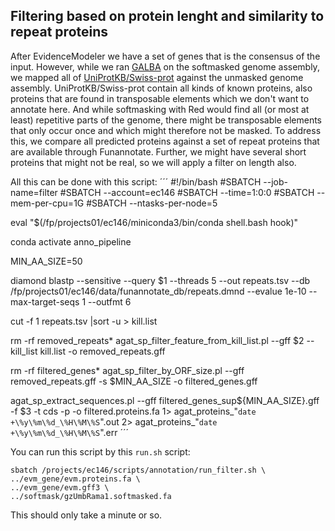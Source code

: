 ## Filtering based on protein lenght and similarity to repeat proteins

After EvidenceModeler we have a set of genes that is the consensus of the input. However, while we ran [GALBA](03_galba.md) on the softmasked genome assembly, we mapped all of [UniProtKB/Swiss-prot](02_miniprot.md) against the unmasked genome assembly. UniProtKB/Swiss-prot contain all kinds of known proteins, also proteins that are found in transposable elements which we don't want to annotate here. And while softmasking with Red would find all (or most at least) repetitive parts of the genome, there might be transposable elements that only occur once and which might therefore not be masked. To address this, we compare all predicted proteins against a set of repeat proteins that are available through Funannotate. Further, we might have several short proteins that might not be real, so we will apply a filter on length also.

All this can be done with this script:
´´´
#!/bin/bash
#SBATCH --job-name=filter
#SBATCH --account=ec146
#SBATCH --time=1:0:0
#SBATCH --mem-per-cpu=1G
#SBATCH --ntasks-per-node=5

eval "$(/fp/projects01/ec146/miniconda3/bin/conda shell.bash hook)" 

conda activate anno_pipeline

MIN_AA_SIZE=50

diamond blastp --sensitive --query $1 --threads 5 --out repeats.tsv --db  /fp/projects01/ec146/data/funannotate_db/repeats.dmnd --evalue 1e-10 --max-target-seqs 1 --outfmt 6

cut -f 1 repeats.tsv |sort -u > kill.list

rm -rf removed_repeats*
agat_sp_filter_feature_from_kill_list.pl --gff $2 --kill_list kill.list -o removed_repeats.gff

rm -rf filtered_genes*
agat_sp_filter_by_ORF_size.pl --gff removed_repeats.gff -s $MIN_AA_SIZE -o filtered_genes.gff

agat_sp_extract_sequences.pl --gff filtered_genes_sup${MIN_AA_SIZE}.gff -f $3 -t cds -p -o filtered.proteins.fa 1> agat_proteins_"`date +\%y\%m\%d_\%H\%M\%S`".out 2> agat_proteins_"`date +\%y\%m\%d_\%H\%M\%S`".err
´´´

You can run this script by this `run.sh` script:
```
sbatch /projects/ec146/scripts/annotation/run_filter.sh \
../evm_gene/evm.proteins.fa \
../evm_gene/evm.gff3 \
../softmask/gzUmbRama1.softmasked.fa
```

This should only take a minute or so.
